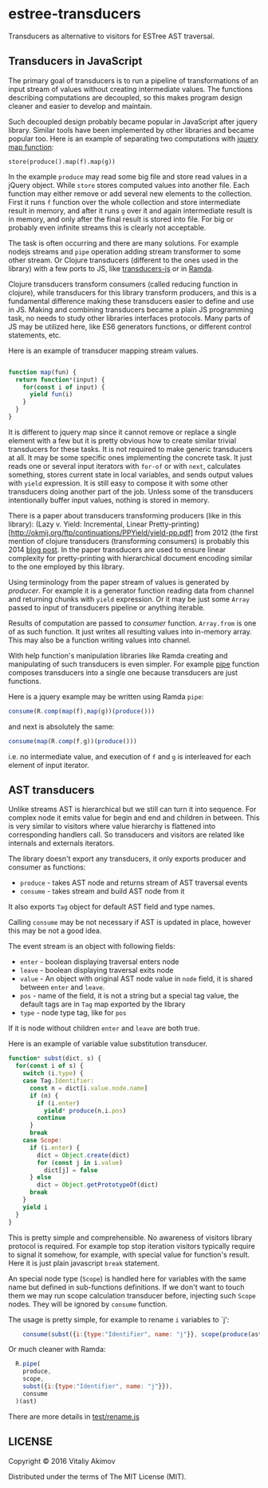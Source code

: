 # estree-transducers

Transducers as alternative to visitors for ESTree AST traversal.

## Transducers in JavaScript

The primary goal of transducers is to run a pipeline of transformations of an input
stream of values without creating intermediate values. The functions describing
computations are decoupled, so this makes program design cleaner and easier
to develop and maintain.

Such decoupled design probably became popular in JavaScript after jquery
library. Similar tools have been implemented by other libraries and
became popular too. Here is an example of separating two computations with
[jquery map function](https://api.jquery.com/map/):

```
store(produce().map(f).map(g))
```

In the example `produce` may read some big file and store read values in a
jQuery object. While `store` stores computed values into another file.
Each function may either remove or add several new elements to the collection.
First it runs `f` function over the whole collection and store intermediate
result in memory, and after it runs `g` over it and again intermediate result
is in memory, and only after the final result is stored into file. For big or
probably even infinite streams this is clearly not acceptable.

The task is often occurring and there are many solutions. For example
nodejs streams and `pipe` operation adding stream transformer to some other
stream. Or Clojure transducers (different to the ones used in the library)
with a few ports to JS, like
[transducers-js](https://github.com/cognitect-labs/transducers-js)
or in [Ramda](http://ramdajs.com/).

Clojure transducers transform consumers (called reducing function in clojure),
while transducers for this library transform producers, and this is a fundamental
difference making these transducers easier to define and use in JS. Making
and combining transducers became a plain JS programming task, no needs to study
other libraries interfaces protocols. Many parts of JS may be utilized here, like
ES6 generators functions, or different control statements,
etc.

Here is an example of transducer mapping stream values.

```javascript

function map(fun) {
  return function*(input) {
    for(const i of input) {
      yield fun(i)
    }
  }
}
```

It is different to jquery map since it cannot remove or replace a single element
with a few but it is pretty obvious how to create similar trivial transducers
for these tasks. It is not required to make generic transducers at all. It may
be some specific ones implementing the concrete task. It just reads one or several
input iterators with `for-of` or with `next`, calculates something, stores current
state in local variables, and sends output values with `yield` expression. It is
still easy to compose it with some other transducers doing another part of the job.
Unless some of the transducers intentionally buffer input values, nothing is stored
in memory.

There is a paper about transducers transforming producers (like in this library):
(Lazy v. Yield: Incremental, Linear Pretty-printing)[http://okmij.org/ftp/continuations/PPYield/yield-pp.pdf]
from 2012 (the first mention of clojure transducers (transforming consumers) is
probably this 2014 [blog post](http://blog.cognitect.com/blog/2014/8/6/transducers-are-coming).
In the paper transducers are used to ensure linear complexity for pretty-printing
with hierarchical document encoding similar to the one employed by this library.

Using terminology from the paper stream of values is generated by _producer_.
For example it is a generator function reading data from channel and returning
chunks with `yield` expression. Or it may be just some `Array` passed to
input of transducers pipeline or anything iterable.

Results of computation are passed to _consumer_ function. `Array.from` is one of as
such function. It just writes all resulting values into in-memory array.
This may also be a function writing values into channel.

With help function's manipulation libraries like Ramda
creating and manipulating of such transducers is even simpler. For example
[pipe](http://ramdajs.com/docs/#pipe) function composes transducers into a
single one because transducers are just functions.

Here is a jquery example may be written using Ramda `pipe`:

```javascript
consume(R.comp(map(f),map(g))(produce()))
```

and next is absolutely the same: 

```javascript
consume(map(R.comp(f,g))(produce()))
```

i.e. no intermediate value, and execution of `f` and `g` is interleaved for each element
of input iterator.

## AST transducers

Unlike streams AST is hierarchical but we still can turn it into sequence. For
complex node it emits value for begin and end and children in between. This is
very similar to visitors where value hierarchy is flattened into corresponding
handlers call. So transducers and visitors are related like internals and
externals iterators.

The library doesn't export any transducers, it only exports producer and consumer as
functions:

 * `produce` - takes AST node and returns stream of AST traversal events
 * `consume` - takes stream and build AST node from it

It also exports `Tag` object for default AST field and type names.

Calling `consume` may be not necessary if AST is updated in place, however
this may be not a good idea.

The event stream is an object with following fields:
 * `enter` - boolean displaying traversal enters node
 * `leave` - boolean displaying traversal exits node
 * `value` - An object with original AST node value in `node` field, it is
             shared between `enter` and `leave`.
 * `pos` - name of the field, it is not a string but
           a special tag value, the default tags are
           in `Tag` map exported by the library
 * `type` - node type tag, like for `pos`

If it is node without children `enter` and `leave` are both true.

Here is an example of variable value substitution transducer.

```javascript
function* subst(dict, s) {
  for(const i of s) {
    switch (i.type) {
    case Tag.Identifier:
      const n = dict[i.value.node.name]
      if (n) {
        if (i.enter)
          yield* produce(n,i.pos)
        continue
      }
      break
    case Scope:
      if (i.enter) {
        dict = Object.create(dict)
        for (const j in i.value)
          dict[j] = false
      } else
        dict = Object.getPrototypeOf(dict)
      break
    }
    yield i
  }
}
```

This is pretty simple and comprehensible. No awareness of visitors library
protocol is required. For example top stop iteration visitors typically require
to signal it somehow, for example, with special value for function's result.
Here it is just plain javascript `break` statement.

An special node type (`Scope`) is handled here for variables with the same name but
defined in sub-functions definitions. If we don't want to touch them we may run
scope calculation transducer before, injecting such `Scope` nodes. They will be
ignored by `consume` function.

The usage is pretty simple, for example to rename `i` variables to `j':

```javascript
    consume(subst({i:{type:"Identifier", name: "j"}}, scope(produce(ast))))
```

Or much cleaner with Ramda:

```javascript
  R.pipe(
    produce,
    scope,
    subst({i:{type:"Identifier", name: "j"}}),
    consume
  )(ast)
```

There are more details in
[test/rename.js](https://github.com/awto/estree-transducers/blob/master/test/rename.js)

## LICENSE

Copyright © 2016 Vitaliy Akimov

Distributed under the terms of The MIT License (MIT).


